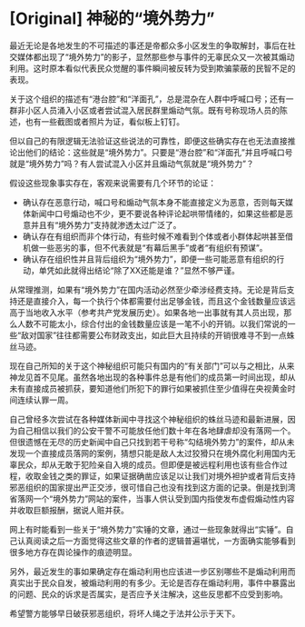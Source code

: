 # [Original] 神秘的“境外势力”


最近无论是各地发生的不可描述的事还是帝都众多小区发生的争取解封，事后在社交媒体都出现了“境外势力”的影子，显然那些参与事件的无辜民众又一次被其煽动利用。这时原本看似代表民众觉醒的事件瞬间被反转为受到欺骗蒙蔽的民智不足的表现。

关于这个组织的描述有“港台腔”和“洋面孔”，总是混杂在人群中呼喊口号；还有一群非小区人员涌入小区或者尝试混入居民群里煽动气氛。既有号称现场人员的陈述，也有一些截图或者照片为证，看似板上钉钉。

但以自己的有限逻辑无法验证这些说法的可靠性，即便这些确实存在也无法直接推论出他们的结论：这些就是“境外势力”。只要是“港台腔”和“洋面孔”并且呼喊口号就是“境外势力”吗？有人尝试混入小区并且煽动气氛就是“境外势力”？

假设这些现象事实存在，客观来说需要有几个环节的论证：

* 确认存在恶意行动，喊口号和煽动气氛本身不能直接定义为恶意，否则每天媒体新闻中口号煽动也不少，更不要说各种评论起哄带情绪的，如果这些都是恶意并且有“境外势力”支持就渗透太过广泛了。
* 确认存在有组织而非个体行动，有些时候不难看到个体或者小群体起哄甚至借机做一些恶劣的事，但不代表就是“有幕后黑手”或者“有组织有预谋”。
* 确认存在组织性并且背后组织为“境外势力”，即便一些可能恶意有组织的行动，单凭如此就得出结论“除了XX还能是谁？”显然不够严谨。

从常理推测，如果有“境外势力”在国内活动必然至少牵涉经费支持。无论是背后支持还是直接介入，每一个执行个体都需要付出足够金钱，而且这个金钱数量应该远高于当地收入水平（参考共产党发展历史）。如果各地一出事就有其人员出现，那么人数不可能太小，综合付出的金钱数量应该是一笔不小的开销。以我们常说的一些“敌对国家”往往都需要公布财政支出，如此巨大且持续的开销很难寻不到一点蛛丝马迹。

现在自己所知的关于这个神秘组织可能只有国内的“有关部门”可以与之相比，从来神龙见首不见尾。虽然各地出现的各种事件总是有他们的成员第一时间出现，却从未有直接成员被抓获，要知道他们所犯下的罪行如果被抓住至少值得在央视黄金时间连续认罪一周。

自己曾经多次尝试在各种媒体新闻中寻找这个神秘组织的蛛丝马迹和最新进展，因为自己相信以我们的公安干警不可能放任他们数十年在各地肆虐却没有落网一个。但很遗憾在无尽的历史新闻中自己只找到若干号称“勾结境外势力”的案件，却从未发现一个直接成员落网的案例，猜想只能是敌人太过狡猾只在境外腐化利用国内无辜民众，却从无敢于犯险亲自入境的成员。但即便是被远程利用也该有些合作过程，收取金钱之类的罪证，如果证据确凿应该足以让我们对境外袒护或者背后支持邪恶组织的国家提出严正交涉，很可惜自己也没有找到这方面的记录。倒是找到湾省落网一个“境外势力”网站的案件，当事人供认受到国内指使发布虚假煽动性内容并收取巨额报酬，据说人赃并获。

网上有时能看到一些关于“境外势力”实锤的文章，通过一些现象就得出“实锤”。自己认真阅读之后一方面觉得这些文章的作者的逻辑普遍堪忧，一方面确实能够看到很多地方存在舆论操作的痕迹明显。

另外，最近发生的事如果确定存在煽动利用也应该进一步区别哪些不是煽动利用而真实出于民众自发，被煽动利用的有多少。无论是否存在煽动利用，事件中暴露出的问题、民众的诉求是否属实，是否应予关注解决，这些反思都不应受到影响。

希望警方能够早日破获邪恶组织，将坏人绳之于法并公示于天下。
